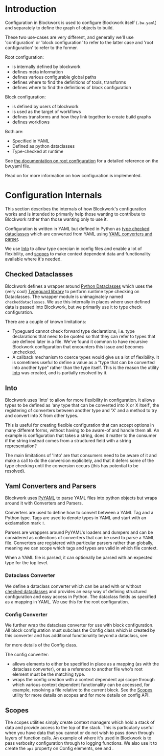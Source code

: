 # Introduction

Configuration in Blockwork is used to configure Blockwork itself (`.bw.yaml`) 
and separately to define the graph of objects to build. 

These two use-cases are very different, and generally we'll use 'configuration'
or 'block configuration' to refer to the latter case and 'root configuration'
to refer to the former.

Root configuration:
 - is internally defined by blockwork
 - defines meta information
 - defines various configurable global paths
 - defines where to find the definitions of tools, transforms
 - defines where to find the definitions of block configuration

Block configuration:
 - is defined by users of blockwork
 - is used as the target of workflows
 - defines transforms and how they link together to create build graphs
 - defines workflows

Both are:
 - Specified in YAML
 - Defined as python dataclasses
 - Type-checked at runtime

See [the documentation on root configuration](./bw_yaml.md) for a detailed
reference on the bw.yaml file.

Read on for more information on how configuration is implemented.


# Configuration Internals

This section describes the internals of how Blockwork's configuration works and
is intended to primarily help those wanting to contribute to Blockwork rather
than those wanting only to use it. 

Configuration is written in YAML but defined in Python as 
[type checked dataclasses](#checked-dataclasses) which are converted from YAML
using [YAML converters and parser](#yaml-converters-and-parsers).

We use [Into](#into) to allow type coercian in config files and enable a lot of
flexibility, and [scopes](#scopes) to make context dependent data and 
functionality available where it's needed.


## Checked Dataclasses

Blockwork defines a wrapper around [Python Dataclasses](https://docs.python.org/3/library/dataclasses.html) 
which uses the (very cool) [Typeguard library](https://github.com/agronholm/typeguard)
to perform runtime type checking on Dataclasses. The wrapper module is
unimaginately named `checkeddataclasses`. We use this internally in places
where user defined data is passed  into Blockwork, but we primarily use it to
type check configuration.

There are a couple of known limitations:
 - Typeguard cannot check forward type declarations, i.e. type declarations 
   that need to be quoted so that they can refer to types that are defined
   later in a file. We've found it common to have recursive Blockwork 
   configuration that encounters this issue and becomes unchecked.
 - A callback mechanism to coerce types would give us a lot of flexibility.
   It is sometimes useful to define a value as a "type that can be converted
   into another type" rather than the type itself. This is the reason the 
   utility [Into](#into) was created, and is partially resolved by it.


## Into

Blockwork uses 'Into' to allow for more flexibility in configuration. It allows
types to be defined as 'any type that can be converted into X or X itself', the
registering of converters between another type and 'X' and a method to try and 
convert into X from other types.

This is useful for creating flexible configuration that can accept options in
many different forms, without having to be aware-of and handle them all. An
example is configuration that takes a string, does it matter to the consumer 
if the string instead comes from a structured field with a string
representation?

The main limitations of 'Into' are that consumers need to be aware of it and
make a call to do the conversion explicitely, and that it defers some of the
type checking until the conversion occurs (this has potential to be resolved).


## Yaml Converters and Parsers

Blockwork uses [PyYAML](https://github.com/yaml/pyyaml) to parse YAML files 
into python objects but wraps around it with Converters and Parsers. 

Converters are used to define how to convert between a YAML Tag and a Python
type. Tags are used to denote types in YAML and start with an exclamation 
mark `!`.

Parsers are wrappers around PyYAML's loaders and dumpers and can be considered
as collections of converters that can be used to parse a YAML file. Converters
are registered with particular parsers rather than globally, meaning we can
scope which tags and types are valid in which file context.

When a YAML file is parsed, it can optionally be parsed with an expected type
for the top level.


### Dataclass Converter

We define a dataclass converter which can be used with or without
[checked dataclasses](#checked-dataclasses) and provides an easy way of
defining structured configuration and easy access in Python. The dataclass
fields as specified as a mapping in YAML. We use this for the root
configuration. 


### Config Converter

We further wrap the dataclass converter for use with block configuration. All
block configuration must subclass the Config class which is created by this
converter and has additional functionality beyond a dataclass, see 
<!-- TODO REF --> for more details of the Config class.

The config converter:
 - allows elements to either be specified in place as a mapping (as with the 
   dataclass converter), or as a reference to another file who's root element
   must be the matching type.
 - wraps the config creation with a context dependent api scope through which
   various context dependent functionality can be accessed, for example,
   resolving a file relative to the current block. See the [Scopes](#scopes) 
   utility for more details on scopes and <!-- TODO API REF --> for more details 
   on config API.


## Scopes

The scopes utilities simply create context managers which hold a stack of data
and provide access to the top of the stack. This is particularly useful when
you have data that you cannot or do not wish to pass down through layers of
function calls. An example of where it's used in Blockwork is to pass verbosity
configuration through to logging functions. We also use it to create the 
`api` property on Config elements, see <!-- TODO API REF --> and <!-- TODO Config REF -->.
